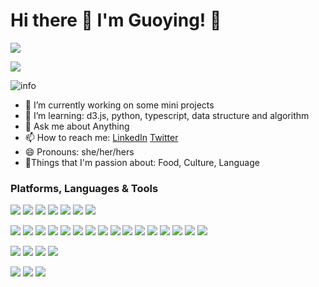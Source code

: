 # Hi there 👋 I'm Guoying! :apple:
<!--
**applegz/applegz** is a ✨ _special_ ✨ repository because its `README.md` (this file) appears on your GitHub profile.
-->
![](https://visitor-badge.glitch.me/badge?page_id=applegz.readme)

![](http://antzuhl.cn:4000/get/@applegz.readme)

![info](https://github-readme-stats.vercel.app/api?username=applegz&show_icons=true&count_private=true&hide=prs&theme=default_repocard)



- 🔭 I’m currently working on some mini projects
- 🌱 I’m learning: d3.js, python, typescript, data structure and algorithm
- 💬 Ask me about Anything
- 📫 How to reach me: [LinkedIn](https://www.linkedin.com/in/guoyingzhong/) [Twitter](https://twitter.com/gyzhong)
- 😄 Pronouns: she/her/hers
- :cookie:Things that I'm passion about: Food, Culture, Language

### Platforms, Languages & Tools
[![](https://img.shields.io/badge/-Javascript-f0db4f?style=flat-square&logo=javascript&logoColor=ffffff)](https://developer.mozilla.org/en-US/)
[![](https://img.shields.io/badge/-Typescript-3178C6?style=flat-square&logo=typescript&logoColor=ffffff)](typescriptlang.org)
[![](https://img.shields.io/badge/-HTML-E34F26?style=flat-square&logo=html5&logoColor=ffffff)](https://developer.mozilla.org/en-US/)
[![](https://img.shields.io/badge/-CSS-1572B6?style=flat-square&logo=css3&logoColor=ffffff)](https://developer.mozilla.org/en-US/)
[![](https://img.shields.io/badge/-SQL-000000?style=flat-square&logo=sql&logoColor=ffffff)](https://google.com/)
[![](https://img.shields.io/badge/-Python-3776AB?style=flat-square&logo=python&logoColor=ffffff)](https://docs.python.org/3/)
[![](https://img.shields.io/badge/-R-276DC3?style=flat-square&logo=r&logoColor=ffffff)](https://www.r-project.org/)

[![](https://img.shields.io/badge/-React-61DAFB?style=flat-square&logo=react&logoColor=ffffff)](https://developer.mozilla.org/en-US/)
[![](https://img.shields.io/badge/-Redux-764ABC?style=flat-square&logo=redux&logoColor=ffffff)](https://developer.mozilla.org/en-US/)
[![](https://img.shields.io/badge/-React%20Router-CA4245?style=flat-square&logo=react%20router&logoColor=ffffff)](https://developer.mozilla.org/en-US/)
[![](https://img.shields.io/badge/-Node-339933?style=flat-square&logo=node.js&logoColor=ffffff)](https://developer.mozilla.org/en-US/)
[![](https://img.shields.io/badge/-Express-000000?style=flat-square&logo=expressjs&logoColor=ffffff)](https://developer.mozilla.org/en-US/)
[![](https://img.shields.io/badge/-Webpack-8DD6F9?style=flat-square&logo=webpack&logoColor=ffffff)](https://developer.mozilla.org/en-US/)
[![](https://img.shields.io/badge/-Babel-F9DC3E?style=flat-square&logo=babel&logoColor=ffffff)](https://developer.mozilla.org/en-US/)
[![](https://img.shields.io/badge/-Phaser-000000?style=flat-square&logo=phaser&logoColor=ffffff)](https://developer.mozilla.org/en-US/)
[![](https://img.shields.io/badge/-D3-F9A03C?style=flat-square&logo=d3.js&logoColor=ffffff)](https://developer.mozilla.org/en-US/)
[![](https://img.shields.io/badge/-Jest-C21325?style=flat-square&logo=Jest&logoColor=ffffff)](https://developer.mozilla.org/en-US/)
[![](https://img.shields.io/badge/-Mocha-8D6748?style=flat-square&logo=Mocha&logoColor=ffffff)](https://developer.mozilla.org/en-US/)
[![](https://img.shields.io/badge/-Jasmine-8A4182?style=flat-square&logo=Jasmine&logoColor=ffffff)](https://developer.mozilla.org/en-US/)
[![](https://img.shields.io/badge/-Next-000000?style=flat-square&logo=Next.js&logoColor=ffffff)](https://developer.mozilla.org/en-US/)
[![](https://img.shields.io/badge/-Passport-000000?style=flat-square&logo=Passport&logoColor=ffffff)](https://developer.mozilla.org/en-US/)
[![](https://img.shields.io/badge/-GraphQL-E10098?style=flat-square&logo=GraphQL&logoColor=ffffff)](https://developer.mozilla.org/en-US/)
[![](https://img.shields.io/badge/-Apollo-311C87?style=flat-square&logo=Apollo%graphQL&logoColor=ffffff)](https://developer.mozilla.org/en-US/)

[![](https://img.shields.io/badge/-PostgreSQL-336791?style=flat-square&logo=PostgreSQL&logoColor=ffffff)](https://www.postgresql.org/)
[![](https://img.shields.io/badge/-SQLite-003B57?style=flat-square&logo=SQLite&logoColor=ffffff)](https://www.sqlite.org/index.html)
[![](https://img.shields.io/badge/-MongoDB-47A248?style=flat-square&logo=MongoDB&logoColor=ffffff)](https://www.mongodb.com/)
[![](https://img.shields.io/badge/-Firebase-FFCA28?style=flat-square&logo=Firebase&logoColor=ffffff)](https://firebase.google.com/)

[![](https://img.shields.io/badge/-Heroku-430098?style=flat-square&logo=Heroku&logoColor=ffffff)](http://heroku.com/)
[![](https://img.shields.io/badge/-Postman-FF6C37?style=flat-square&logo=Postman&logoColor=ffffff)](https://www.postman.com/)
[![](https://img.shields.io/badge/-Tableau-E97627?style=flat-square&logo=Tableau&logoColor=ffffff)](https://www.tableau.com/)
